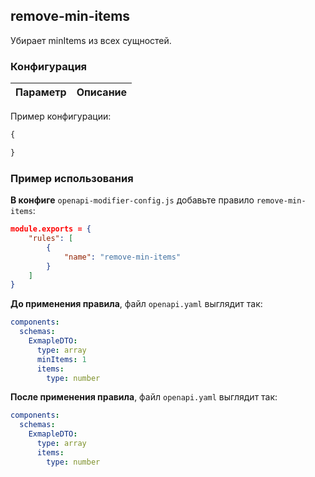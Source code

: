 ## remove-min-items

Убирает minItems из всех сущностей.

### Конфигурация

| Параметр |                 Описание                 |
|----------|:----------------------------------------:|

Пример конфигурации:
```js
{

}
```

### Пример использования

**В конфиге** `openapi-modifier-config.js` добавьте правило `remove-min-items`:
```json
module.exports = {
    "rules": [
        {
            "name": "remove-min-items"
        }
    ]
}
```

**До применения правила**, файл `openapi.yaml` выглядит так:
```yaml
components:
  schemas:
    ExmapleDTO:
      type: array
      minItems: 1
      items:
        type: number

```

**После применения правила**, файл `openapi.yaml` выглядит так:
```yaml
components:
  schemas:
    ExmapleDTO:
      type: array
      items:
        type: number
```
